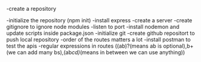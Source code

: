 -create a repository 

-initialize the repository (npm init)
-install express
-create a server
-create gitignore to ignore node modules
-listen to port
-install nodemon and update scripts inside package.json
-initialize git
-create github repositort to push local repository
-order of the routes matters a lot
-install postman to test the apis
-regular expressions in routes ((ab)?(means ab is optional),b+(we can add many bs),(ab*cd)*(means in between we can use anything))

